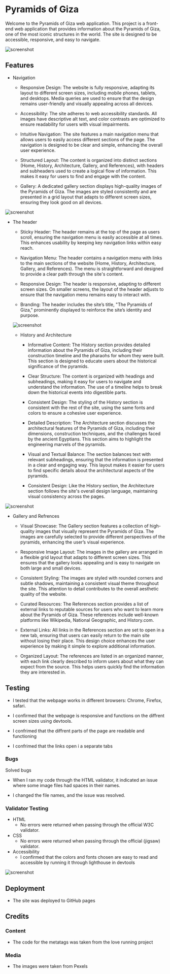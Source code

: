 # Pyramids of Giza 

Welcome to the Pyramids of Giza web application. This project is a front-end web application that provides information about the Pyramids of Giza, one of the most iconic structures in the world. The site is designed to be accessible, responsive, and easy to navigate.

![screenshot](assets/readme.images/responsive.png) 

## Features
* Navigation
  * Responsive Design: The website is fully responsive, adapting its layout to different screen sizes, including mobile phones, tablets, and desktops. Media queries are used to ensure that the design remains user-friendly and visually appealing across all devices.

  * Accessibility: The site adheres to web accessibility standards. All images have descriptive alt text, and color contrasts are optimized to ensure readability for users with visual impairments.

  * Intuitive Navigation: The site features a main navigation menu that allows users to easily access different sections of the page. The navigation is designed to be clear and simple, enhancing the overall user experience.

  * Structured Layout: The content is organized into distinct sections (Home, History, Architecture, Gallery, and References), with headers and subheaders used to create a logical flow of information. This makes it easy for users to find and engage with the content.

  * Gallery: A dedicated gallery section displays high-quality images of the Pyramids of Giza. The images are styled consistently and are presented in a grid layout that adapts to different screen sizes, ensuring they look good on all devices.

![screenshot](assets/readme.images/theheader.png) 

* The header
  * Sticky Header: The header remains at the top of the page as users scroll, ensuring the navigation menu is easily accessible at all times. This enhances usability by keeping key navigation links within easy reach.

  * Navigation Menu: The header contains a navigation menu with links to the main sections of the website (Home, History, Architecture, Gallery, and References). The menu is straightforward and designed to provide a clear path through the site's content.

  * Responsive Design: The header is responsive, adapting to different screen sizes. On smaller screens, the layout of the header adjusts to ensure that the navigation menu remains easy to interact with.

  * Branding: The header includes the site’s title, "The Pyramids of Giza," prominently displayed to reinforce the site’s identity and purpose.

  ![screenshot](assets/readme.images/textinfo.png) 

  * History and Architecture
    * Informative Content: The History section provides detailed information about the Pyramids of Giza, including their construction timeline and the pharaohs for whom they were built. This section is designed to educate users about the historical significance of the pyramids.

    * Clear Structure: The content is organized with headings and subheadings, making it easy for users to navigate and understand the information. The use of a timeline helps to break down the historical events into digestible parts.

    * Consistent Design: The styling of the History section is consistent with the rest of the site, using the same fonts and colors to ensure a cohesive user experience.

    * Detailed Description: The Architecture section discusses the architectural features of the Pyramids of Giza, including their dimensions, construction techniques, and the challenges faced by the ancient Egyptians. This section aims to highlight the engineering marvels of the pyramids.

    * Visual and Textual Balance: The section balances text with relevant subheadings, ensuring that the information is presented in a clear and engaging way. This layout makes it easier for users to find specific details about the architectural aspects of the pyramids.

    * Consistent Design: Like the History section, the Architecture section follows the site's overall design language, maintaining visual consistency across the pages.


![screenshot](assets/readme.images/gallery.png) 

* Gallery and Refrences
  
  * Visual Showcase: The Gallery section features a collection of high-quality images that visually represent the Pyramids of Giza. The images are carefully selected to provide different perspectives of the pyramids, enhancing the user’s visual experience.

  * Responsive Image Layout: The images in the gallery are arranged in a flexible grid layout that adapts to different screen sizes. This ensures that the gallery looks appealing and is easy to navigate on both large and small devices.

  * Consistent Styling: The images are styled with rounded corners and subtle shadows, maintaining a consistent visual theme throughout the site. This attention to detail contributes to the overall aesthetic quality of the website.

  * Curated Resources: The References section provides a list of external links to reputable sources for users who want to learn more about the Pyramids of Giza. These references include well-known platforms like Wikipedia, National Geographic, and History.com.

  * External Links: All links in the References section are set to open in a new tab, ensuring that users can easily return to the main site without losing their place. This design choice enhances the user experience by making it simple to explore additional information.

  * Organized Layout: The references are listed in an organized manner, with each link clearly described to inform users about what they can expect from the source. This helps users quickly find the information they are interested in.

## Testing

* I tested that the webpage works in different browsers: Chrome, Firefox, safari.

* I confirmed that the webpage is responsive and functions on the diffrent screen sizes using devtools.

* I confrimed that the diffrent parts of the page are readable and functioning 

* I confrimed that the links open i a separate tabs

### Bugs 

   Solved bugs
* When I ran my code through the HTML validator, it indicated an issue where some image files had spaces in their names.

* I changed the file names, and the issue was resolved.

### Validator Testing

* HTML
  * No errors were returned when passing through the official W3C validator.
* CSS
  *  No errors were returned when passing through the official (jigsaw) validator.
* Accessibility
  * I confirmed that the colors and fonts chosen are easy to read and accessible by running it through lighthouse in devtools  

![screenshot](assets/readme.images/lighthouse.png) 

## Deployment

* The site was deployed to GitHub pages

## Credits
### Content
* The code for the metatags was taken from the love running project 

### Media
* The images were taken from Pexels